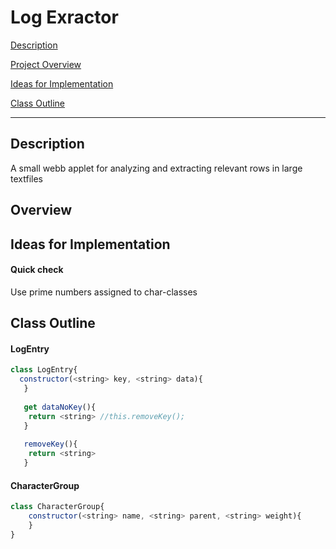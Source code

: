 # Log Exractor

[Description](#desc)

[Project Overview](#overv)

[Ideas for Implementation](#ideaimp)

[Class Outline](#classo)

***


## <a name="desc">Description</a>
A small webb applet for analyzing and extracting relevant rows in large textfiles


## <a name="overv">Overview</a>

## <a name="ideaimp">Ideas for Implementation</a>

#### Quick check
Use prime numbers assigned to char-classes

## <a name="class">Class Outline</a>
  
#### LogEntry
```js
class LogEntry{
  constructor(<string> key, <string> data){
   }
   
   get dataNoKey(){
    return <string> //this.removeKey();
   }
   
   removeKey(){
    return <string>
   }
```

#### CharacterGroup
```js
class CharacterGroup{
    constructor(<string> name, <string> parent, <string> weight){
    }
}
```

